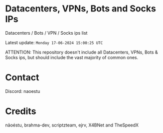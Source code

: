 # Datacenters, VPNs, Bots and Socks IPs
 
Datacenters / Bots / VPN / Socks ips list

Latest update: `Monday 17-06-2024 15:00:25 UTC` 

ATTENTION: This repository doesn't include all Datacenters, VPNs, Bots & Socks ips, 
but should include the vast majority of common ones.

# Contact
Discord: naoestu

# Credits
nãoéstu, brahma-dev, scriptzteam, ejrv, X4BNet and TheSpeedX
